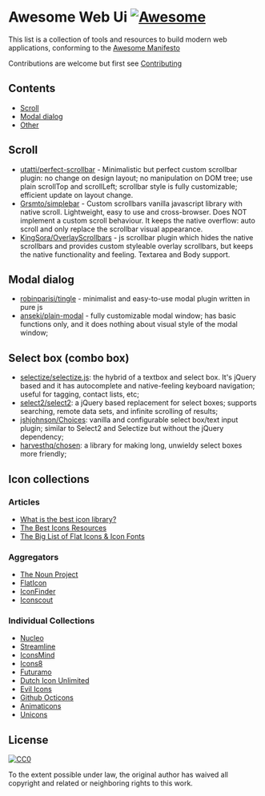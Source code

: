 # Awesome Web Ui [![Awesome](https://cdn.rawgit.com/sindresorhus/awesome/d7305f38d29fed78fa85652e3a63e154dd8e8829/media/badge.svg)](https://github.com/sindresorhus/awesome)

This list is a collection of tools and resources to build modern web applications, conforming to the [Awesome Manifesto](https://github.com/sindresorhus/awesome/blob/master/awesome.md)

Contributions are welcome but first see [Contributing](#contributing)

## Contents

- [Scroll](#scroll)
- [Modal dialog](#modal-dialog)
- [Other](#other)


## Scroll

- [utatti/perfect-scrollbar](https://github.com/utatti/perfect-scrollbar) - Minimalistic but perfect custom scrollbar plugin: no change on design layout; no manipulation on DOM tree; use plain scrollTop and scrollLeft; scrollbar style is fully customizable; efficient update on layout change.
- [Grsmto/simplebar](https://github.com/Grsmto/simplebar) - Custom scrollbars vanilla javascript library with native scroll. Lightweight, easy to use and cross-browser. Does NOT implement a custom scroll behaviour. It keeps the native overflow: auto scroll and only replace the scrollbar visual appearance.
- [KingSora/OverlayScrollbars](https://github.com/KingSora/OverlayScrollbars) - js scrollbar plugin which hides the native scrollbars and provides custom styleable overlay scrollbars, but keeps the native functionality and feeling. Textarea and Body support.



## Modal dialog

- [robinparisi/tingle](https://github.com/robinparisi/tingle) - minimalist and easy-to-use modal plugin written in pure js
- [anseki/plain-modal](https://github.com/anseki/plain-modal) - fully customizable modal window; has basic functions only, and it does nothing about visual style of the modal window;



## Select box (combo box)

- [selectize/selectize.js](https://github.com/selectize/selectize.js): the hybrid of a textbox and select box. It's jQuery based and it has autocomplete and native-feeling keyboard navigation; useful for tagging, contact lists, etc;
- [select2/select2](https://github.com/select2/select2): a jQuery based replacement for select boxes; supports searching, remote data sets, and infinite scrolling of results;
- [jshjohnson/Choices](https://github.com/jshjohnson/Choices): vanilla and configurable select box/text input plugin; similar to Select2 and Selectize but without the jQuery dependency;
- [harvesthq/chosen](https://github.com/harvesthq/chosen): a library for making long, unwieldy select boxes more friendly;



## Icon collections



### Articles

- [What is the best icon library?](https://www.quora.com/What-is-the-best-icon-library)
- [The Best Icons Resources](https://medium.muz.li/the-best-icons-resources-6430cf5227e8)
- [The Big List of Flat Icons & Icon Fonts](https://css-tricks.com/flat-icons-icon-fonts/)

### Aggregators

- [The Noun Project](https://thenounproject.com/)
- [FlatIcon](https://www.flaticon.com/)
- [IconFinder](https://www.iconfinder.com/)
- [Iconscout](https://iconscout.com/)


### Individual Collections

- [Nucleo](https://nucleoapp.com/)
- [Streamline](https://streamlineicons.com/)
- [IconsMind](https://iconsmind.com)
- [Icons8](https://icons8.com/icons)
- [Futuramo](https://futuramo.com/apps/icons)
- [Dutch Icon Unlimited](http://unlimited.dutchicon.com)
- [Evil Icons](http://evil-icons.io/)
- [Github Octicons](https://octicons.github.com/)
- [Animaticons](http://animaticons.co)
- [Unicons](https://iconscout.com/unicons)

	





## License

[![CC0](http://mirrors.creativecommons.org/presskit/buttons/88x31/svg/cc-zero.svg)](https://creativecommons.org/publicdomain/zero/1.0/)

To the extent possible under law, the original author has waived all copyright and related or neighboring rights to this work.
